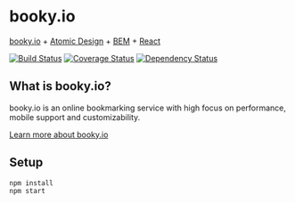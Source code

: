 # booky.io
[booky.io](https://booky.io) + [Atomic Design](http://atomicdesign.bradfrost.com/) + [BEM](https://en.bem.info) + [React](https://facebook.github.io/react/)

[![Build Status](https://travis-ci.org/nthiebes/booky.io.svg?branch=master)](https://travis-ci.org/nthiebes/booky.io)
[![Coverage Status](https://coveralls.io/repos/github/nthiebes/booky.io/badge.svg?branch=master)](https://coveralls.io/github/nthiebes/booky.io?branch=master)
[![Dependency Status](https://david-dm.org/nthiebes/booky.io.svg)](https://david-dm.org/nthiebes/booky.io)

## What is booky.io?
booky.io is an online bookmarking service with high focus on performance, mobile support and customizability.

[Learn more about booky.io](https://booky.io/about)

## Setup
```
npm install
npm start
```
